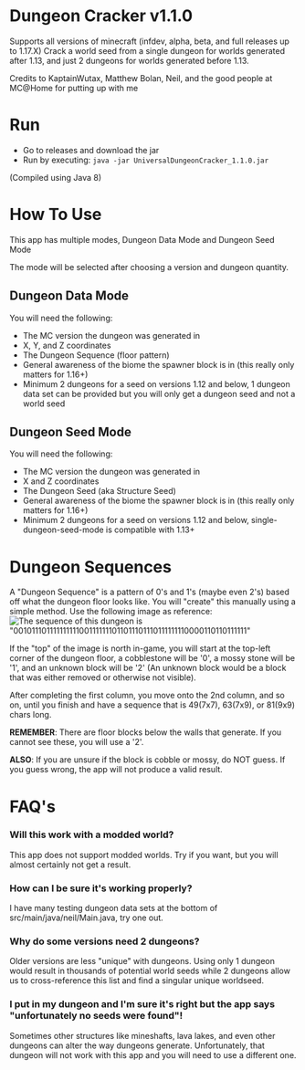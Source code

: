 # Dungeon Cracker v1.1.0

Supports all versions of minecraft (infdev, alpha, beta, and full releases up to 1.17.X)
Crack a world seed from a single dungeon for worlds generated after 1.13, and just 2 dungeons for worlds generated before 1.13.

Credits to KaptainWutax, Matthew Bolan, Neil, and the good people at MC@Home for putting up with me

# Run 

- Go to releases and download the jar
- Run by executing: `java -jar UniversalDungeonCracker_1.1.0.jar`

(Compiled using Java 8)

# How To Use
This app has multiple modes, Dungeon Data Mode and Dungeon Seed Mode

The mode will be selected after choosing a version and dungeon quantity.
## Dungeon Data Mode
You will need the following:
- The MC version the dungeon was generated in
- X, Y, and Z coordinates
- The Dungeon Sequence (floor pattern)
- General awareness of the biome the spawner block is in (this really only matters for 1.16+)
- Minimum 2 dungeons for a seed on versions 1.12 and below, 1 dungeon data set can be provided but you will only get a dungeon seed and not a world seed

## Dungeon Seed Mode
You will need the following:
- The MC version the dungeon was generated in
- X and Z coordinates
- The Dungeon Seed (aka Structure Seed)
- General awareness of the biome the spawner block is in (this really only matters for 1.16+)
- Minimum 2 dungeons for a seed on versions 1.12 and below, single-dungeon-seed-mode is compatible with 1.13+


# Dungeon Sequences
A "Dungeon Sequence" is a pattern of 0's and 1's (maybe even 2's) based off what the dungeon floor looks like. You will "create" this manually using a simple method. Use the following image as reference:
![The sequence of this dungeon is "001011101111111111001111111011011101110111111110000110110111111"](https://i.imgur.com/eEl18Tq.png)

If the "top" of the image is north in-game, you will start at the top-left corner of the dungeon floor, a cobblestone will be '0', a mossy stone will be '1', and an unknown block will be '2' (An unknown block would be a block that was either removed or otherwise not visible).

After completing the first column, you move onto the 2nd column, and so on, until you finish and have a sequence that is 49(7x7), 63(7x9), or 81(9x9) chars long.

**REMEMBER**: There are floor blocks below the walls that generate. If you cannot see these, you will use a '2'.

**ALSO**: If you are unsure if the block is cobble or mossy, do NOT guess. If you guess wrong, the app will not produce a valid result.

# FAQ's
### Will this work with a modded world?
This app does not support modded worlds. Try if you want, but you will almost certainly not get a result.
### How can I be sure it's working properly?
I have many testing dungeon data sets at the bottom of src/main/java/neil/Main.java, try one out.
### Why do some versions need 2 dungeons?
Older versions are less "unique" with dungeons. Using only 1 dungeon would result in thousands of potential world seeds while 2 dungeons allow us to cross-reference this list and find a singular unique worldseed.
### I put in my dungeon and I'm sure it's right but the app says "unfortunately no seeds were found"!
Sometimes other structures like mineshafts, lava lakes, and even other dungeons can alter the way dungeons generate. Unfortunately, that dungeon will not work with this app and you will need to use a different one.
